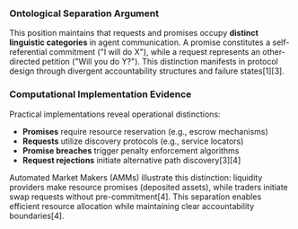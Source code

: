 
### Ontological Separation Argument

This position maintains that requests and promises occupy **distinct
linguistic categories** in agent communication. A promise constitutes
a self-referential commitment ("I will do X"), while a request
represents an other-directed petition ("Will you do Y?"). This
distinction manifests in protocol design through divergent
accountability structures and failure states[1][3].

### Computational Implementation Evidence

Practical implementations reveal operational distinctions:
- **Promises** require resource reservation (e.g., escrow mechanisms)
- **Requests** utilize discovery protocols (e.g., service locators)
- **Promise breaches** trigger penalty enforcement algorithms
- **Request rejections** initiate alternative path discovery[3][4]

Automated Market Makers (AMMs) illustrate this distinction: liquidity
providers make resource promises (deposited assets), while traders
initiate swap requests without pre-commitment[4]. This separation
enables efficient resource allocation while maintaining clear
accountability boundaries[4].

